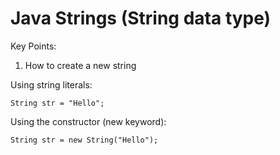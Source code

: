 # Java Strings (String data type)

Key Points:

1. How to create a new string

Using string literals:
```
String str = "Hello";
```

Using the constructor (new keyword):
```
String str = new String("Hello");
```

